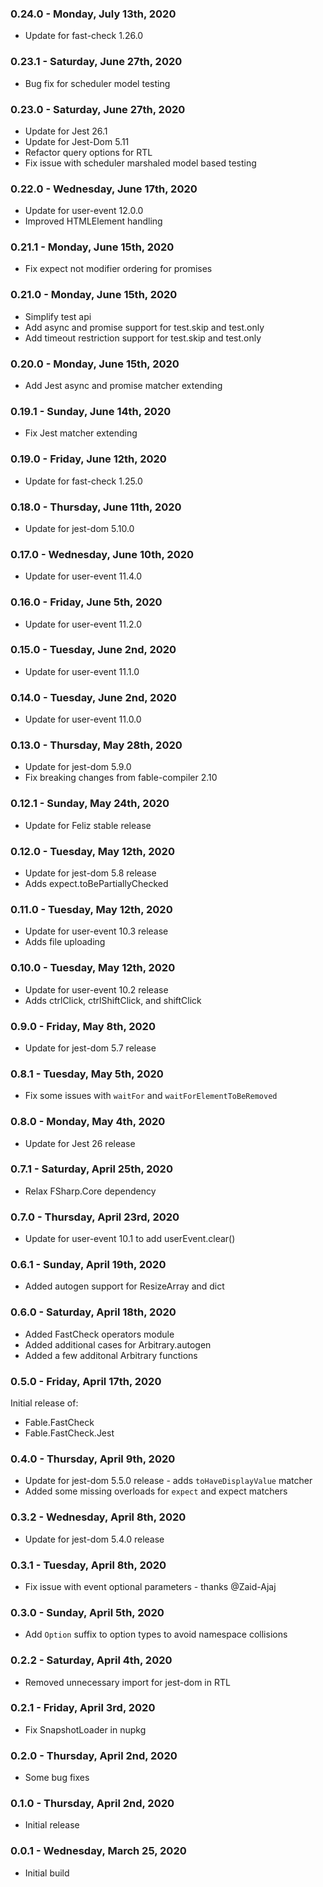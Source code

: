 ### 0.24.0 - Monday, July 13th, 2020
* Update for fast-check 1.26.0

### 0.23.1 - Saturday, June 27th, 2020
* Bug fix for scheduler model testing

### 0.23.0 - Saturday, June 27th, 2020
* Update for Jest 26.1
* Update for Jest-Dom 5.11
* Refactor query options for RTL
* Fix issue with scheduler marshaled model based testing

### 0.22.0 - Wednesday, June 17th, 2020
* Update for user-event 12.0.0
* Improved HTMLElement handling

### 0.21.1 - Monday, June 15th, 2020
* Fix expect not modifier ordering for promises

### 0.21.0 - Monday, June 15th, 2020
* Simplify test api
* Add async and promise support for test.skip and test.only
* Add timeout restriction support for test.skip and test.only

### 0.20.0 - Monday, June 15th, 2020
* Add Jest async and promise matcher extending

### 0.19.1 - Sunday, June 14th, 2020
* Fix Jest matcher extending

### 0.19.0 - Friday, June 12th, 2020
* Update for fast-check 1.25.0

### 0.18.0 - Thursday, June 11th, 2020
* Update for jest-dom 5.10.0

### 0.17.0 - Wednesday, June 10th, 2020
* Update for user-event 11.4.0

### 0.16.0 - Friday, June 5th, 2020
* Update for user-event 11.2.0

### 0.15.0 - Tuesday, June 2nd, 2020
* Update for user-event 11.1.0

### 0.14.0 - Tuesday, June 2nd, 2020
* Update for user-event 11.0.0

### 0.13.0 - Thursday, May 28th, 2020
* Update for jest-dom 5.9.0
* Fix breaking changes from fable-compiler 2.10

### 0.12.1 - Sunday, May 24th, 2020
* Update for Feliz stable release

### 0.12.0 - Tuesday, May 12th, 2020
* Update for jest-dom 5.8 release
* Adds expect.toBePartiallyChecked

### 0.11.0 - Tuesday, May 12th, 2020
* Update for user-event 10.3 release
* Adds file uploading

### 0.10.0 - Tuesday, May 12th, 2020
* Update for user-event 10.2 release
* Adds ctrlClick, ctrlShiftClick, and shiftClick

### 0.9.0 - Friday, May 8th, 2020
* Update for jest-dom 5.7 release

### 0.8.1 - Tuesday, May 5th, 2020
* Fix some issues with `waitFor` and `waitForElementToBeRemoved`

### 0.8.0 - Monday, May 4th, 2020
* Update for Jest 26 release

### 0.7.1 - Saturday, April 25th, 2020
* Relax FSharp.Core dependency

### 0.7.0 - Thursday, April 23rd, 2020
* Update for user-event 10.1 to add userEvent.clear()

### 0.6.1 - Sunday, April 19th, 2020
* Added autogen support for ResizeArray and dict

### 0.6.0 - Saturday, April 18th, 2020
* Added FastCheck operators module
* Added additional cases for Arbitrary.autogen
* Added a few additonal Arbitrary functions

### 0.5.0 - Friday, April 17th, 2020
Initial release of:
* Fable.FastCheck
* Fable.FastCheck.Jest

### 0.4.0 - Thursday, April 9th, 2020
* Update for jest-dom 5.5.0 release - adds `toHaveDisplayValue` matcher
* Added some missing overloads for `expect` and expect matchers

### 0.3.2 - Wednesday, April 8th, 2020
* Update for jest-dom 5.4.0 release

### 0.3.1 - Tuesday, April 8th, 2020
* Fix issue with event optional parameters - thanks @Zaid-Ajaj

### 0.3.0 - Sunday, April 5th, 2020
* Add `Option` suffix to option types to avoid namespace collisions

### 0.2.2 - Saturday, April 4th, 2020
* Removed unnecessary import for jest-dom in RTL

### 0.2.1 - Friday, April 3rd, 2020
* Fix SnapshotLoader in nupkg

### 0.2.0 - Thursday, April 2nd, 2020
* Some bug fixes

### 0.1.0 - Thursday, April 2nd, 2020
* Initial release

### 0.0.1 - Wednesday, March 25, 2020
* Initial build
